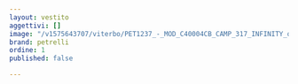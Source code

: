 ```yaml
---
layout: vestito
aggettivi: []
image: "/v1575643707/viterbo/PET1237_-_MOD_C40004CB_CAMP_317_INFINITY_q6bfws.jpg"
brand: petrelli
ordine: 1
published: false

---
```


